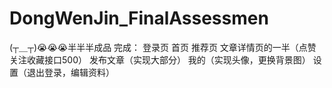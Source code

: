 # DongWenJin_FinalAssessmen

(┬＿┬)😭😭😭半半半成品
完成：
登录页
首页
推荐页
文章详情页的一半（点赞关注收藏接口500）
发布文章（实现大部分）
我的（实现头像，更换背景图）
设置（退出登录，编辑资料）
